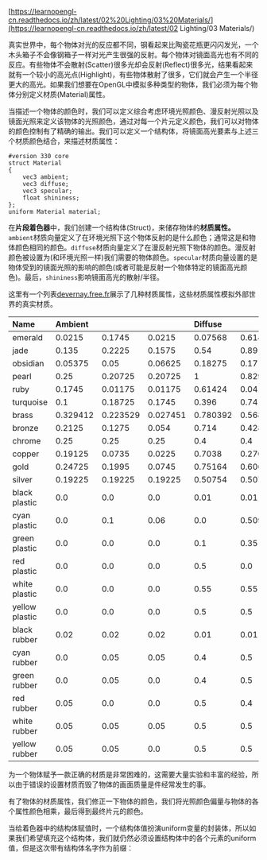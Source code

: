 [https://learnopengl-cn.readthedocs.io/zh/latest/02%20Lighting/03%20Materials/](https://learnopengl-cn.readthedocs.io/zh/latest/02 Lighting/03 Materials/)

真实世界中，每个物体对光的反应都不同，钢看起来比陶瓷花瓶更闪闪发光，一个木头箱子不会像钢箱子一样对光产生很强的反射。每个物体对镜面高光也有不同的反应。有些物体不会散射\(Scatter\)很多光却会反射\(Reflect\)很多光，结果看起来就有一个较小的高光点\(Highlight\)，有些物体散射了很多，它们就会产生一个半径更大的高光。如果我们想要在OpenGL中模拟多种类型的物体，我们必须为每个物体分别定义材质\(Material\)属性。

当描述一个物体的颜色时，我们可以定义综合考虑环境光照颜色、漫反射光照以及镜面光照来定义该物体的光照颜色，通过对每一个片元定义颜色，我们可以对物体的颜色控制有了精确的输出。我们可以定义一个结构体，将镜面高光要素与上述三个材质颜色结合，来描述材质属性：

```
#version 330 core
struct Material
{
    vec3 ambient;
    vec3 diffuse;
    vec3 specular;    
    float shininess;
};
uniform Material material;
```

在**片段着色器**中，我们创建一个结构体\(Struct\)，来储存物体的**材质属性。**`ambient`材质向量定义了在环境光照下这个物体反射的是什么颜色；通常这是和物体颜色相同的颜色。`diffuse`材质向量定义了在漫反射光照下物体的颜色。漫反射颜色被设置为\(和环境光照一样\)我们需要的物体颜色。`specular`材质向量设置的是物体受到的镜面光照的影响的颜色\(或者可能是反射一个物体特定的镜面高光颜色\)。最后，`shininess`影响镜面高光的散射/半径。

这里有一个列表[devernay.free.fr](http://devernay.free.fr/cours/opengl/materials.html)展示了几种材质属性，这些材质属性模拟外部世界的真实材质。

| Name | Ambient |  |  | Diffuse |  |  | Specular |  |  | shiness |
| :--- | :--- | :--- | :--- | :--- | :--- | :--- | :--- | :--- | :--- | :--- |
| emerald | 0.0215 | 0.1745 | 0.0215 | 0.07568 | 0.61424 | 0.07568 | 0.633 | 0.727811 | 0.633 | 0.6 |
| jade | 0.135 | 0.2225 | 0.1575 | 0.54 | 0.89 | 0.63 | 0.316228 | 0.316228 | 0.316228 | 0.1 |
| obsidian | 0.05375 | 0.05 | 0.06625 | 0.18275 | 0.17 | 0.22525 | 0.332741 | 0.328634 | 0.346435 | 0.3 |
| pearl | 0.25 | 0.20725 | 0.20725 | 1 | 0.829 | 0.829 | 0.296648 | 0.296648 | 0.296648 | 0.088 |
| ruby | 0.1745 | 0.01175 | 0.01175 | 0.61424 | 0.04136 | 0.04136 | 0.727811 | 0.626959 | 0.626959 | 0.6 |
| turquoise | 0.1 | 0.18725 | 0.1745 | 0.396 | 0.74151 | 0.69102 | 0.297254 | 0.30829 | 0.306678 | 0.1 |
| brass | 0.329412 | 0.223529 | 0.027451 | 0.780392 | 0.568627 | 0.113725 | 0.992157 | 0.941176 | 0.807843 | 0.21794872 |
| bronze | 0.2125 | 0.1275 | 0.054 | 0.714 | 0.4284 | 0.18144 | 0.393548 | 0.271906 | 0.166721 | 0.2 |
| chrome | 0.25 | 0.25 | 0.25 | 0.4 | 0.4 | 0.4 | 0.774597 | 0.774597 | 0.774597 | 0.6 |
| copper | 0.19125 | 0.0735 | 0.0225 | 0.7038 | 0.27048 | 0.0828 | 0.256777 | 0.137622 | 0.086014 | 0.1 |
| gold | 0.24725 | 0.1995 | 0.0745 | 0.75164 | 0.60648 | 0.22648 | 0.628281 | 0.555802 | 0.366065 | 0.4 |
| silver | 0.19225 | 0.19225 | 0.19225 | 0.50754 | 0.50754 | 0.50754 | 0.508273 | 0.508273 | 0.508273 | 0.4 |
| black plastic | 0.0 | 0.0 | 0.0 | 0.01 | 0.01 | 0.01 | 0.50 | 0.50 | 0.50 | .25 |
| cyan plastic | 0.0 | 0.1 | 0.06 | 0.0 | 0.50980392 | 0.50980392 | 0.50196078 | 0.50196078 | 0.50196078 | .25 |
| green plastic | 0.0 | 0.0 | 0.0 | 0.1 | 0.35 | 0.1 | 0.45 | 0.55 | 0.45 | .25 |
| red plastic | 0.0 | 0.0 | 0.0 | 0.5 | 0.0 | 0.0 | 0.7 | 0.6 | 0.6 | .25 |
| white plastic | 0.0 | 0.0 | 0.0 | 0.55 | 0.55 | 0.55 | 0.70 | 0.70 | 0.70 | .25 |
| yellow plastic | 0.0 | 0.0 | 0.0 | 0.5 | 0.5 | 0.0 | 0.60 | 0.60 | 0.50 | .25 |
| black rubber | 0.02 | 0.02 | 0.02 | 0.01 | 0.01 | 0.01 | 0.4 | 0.4 | 0.4 | .078125 |
| cyan rubber | 0.0 | 0.05 | 0.05 | 0.4 | 0.5 | 0.5 | 0.04 | 0.7 | 0.7 | .078125 |
| green rubber | 0.0 | 0.05 | 0.0 | 0.4 | 0.5 | 0.4 | 0.04 | 0.7 | 0.04 | .078125 |
| red rubber | 0.05 | 0.0 | 0.0 | 0.5 | 0.4 | 0.4 | 0.7 | 0.04 | 0.04 | .078125 |
| white rubber | 0.05 | 0.05 | 0.05 | 0.5 | 0.5 | 0.5 | 0.7 | 0.7 | 0.7 | .078125 |
| yellow rubber | 0.05 | 0.05 | 0.0 | 0.5 | 0.5 | 0.4 | 0.7 | 0.7 | 0.04 | .078125 |

为一个物体赋予一款正确的材质是非常困难的，这需要大量实验和丰富的经验，所以由于错误的设置材质而毁了物体的画面质量是件经常发生的事。

有了物体的材质属性，我们修正一下物体的颜色，我们将光照颜色偏量与物体的各个属性颜色相乘，最后得到最终片元的颜色。

当给着色器中的结构体赋值时，一个结构体值扮演uniform变量的封装体，所以如果我们希望填充这个结构体，我们就仍然必须设置结构体中的各个元素的uniform值，但是这次带有结构体名字作为前缀：

